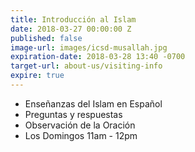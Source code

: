```yaml
---
title: Introducción al Islam
date: 2018-03-27 00:00:00 Z
published: false
image-url: images/icsd-musallah.jpg
expiration-date: 2018-03-28 13:40 -0700
target-url: about-us/visiting-info
expire: true
---
```


- Enseñanzas del Islam en Español
- Preguntas y respuestas
- Observación de la Oración
- Los Domingos 11am - 12pm
